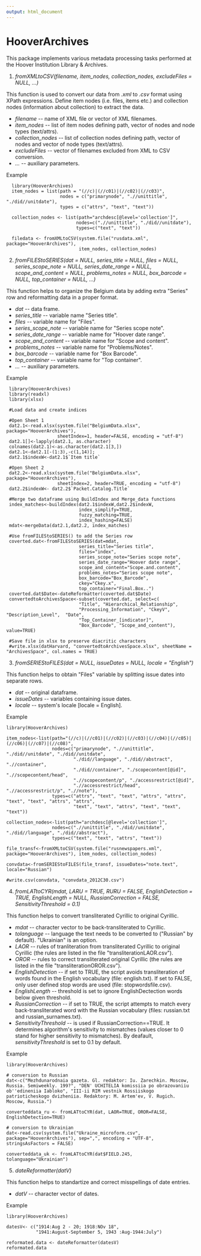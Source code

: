 ```yaml
---
output: html_document
---
```

# HooverArchives
This package implements various metadata processing tasks performed at the Hoover Institution Library & Archives.


1. <em> fromXMLtoCSV(filename, item_nodes, collection_nodes, excludeFiles = NULL, ...) </em>

  This function is used to convert our data from *.xml* to *.csv* format using XPath expressions. Define item nodes (i.e. files, items etc.) and collection nodes (information about collection) to extract the data.
    
  + *filename* -- name of XML file or vector of XML filenames.
  + *item_nodes* -- list of item nodes defining path, vector of nodes and node types (text/attrs).
  + *collection_nodes* -- list of collection nodes defining path, vector of nodes and vector of node types (text/attrs).
  + *excludeFiles* -- vector of filenames excluded from XML to CSV conversion.
  + *...* -- auxiliary parameters.

 Example
 
      library(HooverArchives)
      item_nodes = list(path = "(//c)|(//c01)|(//c02)|(//c03)",
                        nodes = c("primarynode", ".//unittitle", "./did//unitdate"),
                        types = c("attrs", "text", "text"))
      
      collection_nodes <- list(path="archdesc[@level='collection']",
                              nodes=c(".//unittitle", "./did//unitdate"),
                              types=c("text", "text"))
      
      filedata <- fromXMLtoCSV(system.file("rusdata.xml", package="HooverArchives"),
                               item_nodes, collection_nodes)




2. <em> fromFILEStoSERIES(dat = NULL, series_title = NULL, files = NULL, series_scope_note = NULL,
  series_date_range = NULL, scope_and_content = NULL, problems_notes = NULL, box_barcode = NULL, top_container = NULL,
  ...) </em>
  
  This function helps to organize the Belgium data by adding extra "Series" row and reformatting data in a proper format.

  + *dat* -- data frame.
  + *series_title* -- variable name "Series title".
  + *files* -- variable name for "Files".
  + *series_scope_note* -- variable name for "Series scope note".
  + *series_date_range* -- variable name for "Hoover date range".
  + *scope_and_content* -- variable name for "Scope and content".
  + *problems_notes* -- variable name for "Problems/Notes".
  + *box_barcode* -- variable name for "Box Barcode".
  + *top_container* -- variable name for "Top container".
  + *...* -- auxiliary parameters.


 Example 
 
     library(HooverArchives)
     library(readxl)
     library(xlsx)
    
     #Load data and create indices
     
     #Open Sheet 1
     dat2.1<-read.xlsx(system.file("BelgiumData.xlsx", package="HooverArchives"), 
                       sheetIndex=1, header=FALSE, encoding = "utf-8")
     dat2.1[]<-lapply(dat2.1, as.character)
     colnames(dat2.1)<-as.character(dat2.1[3,])
     dat2.1<-dat2.1[-(1:3),-c(1,14)];
     dat2.1$indexW<-dat2.1$`Item title`
    
     #Open Sheet 2
     dat2.2<-read.xlsx(system.file("BelgiumData.xlsx", package="HooverArchives"), 
                       sheetIndex=2, header=TRUE, encoding = "utf-8")
     dat2.2$indexW<- dat2.2$`Packet.Catalog.Title`
    
     #Merge two dataframe using BuildIndex and Merge_data functions
     index_matches<-buildIndex(dat2.1$indexW,dat2.2$indexW,
                               index_simplify=TRUE,
                               fuzzy_matching=TRUE,
                               index_hashing=FALSE)
     mdat<-mergeData(dat2.1,dat2.2, index_matches)
    
     #Use fromFILEStoSERIES() to add the Series row
     coverted.dat<-fromFILEStoSERIES(dat=mdat,
                               series_title="Series title",
                               files="index",
                               series_scope_note="Series scope note",
                               series_date_range="Hoover date range",
                               scope_and_content="Scope.and.content",
                               problems_notes="Series scope note",
                               box_barcode="Box_Barcode",
                               ckey="Ckey.x",
                               top_container="Final.Box..")
     coverted.dat$Date<-dateReformatter(coverted.dat$Date)
     convertedtoArchivesSpace<-subset(coverted.dat, select=c(
                               "Title", "Hierarchical_Relationship",	
                               "Processing_Information", "CkeyV", "Description_Level",	"Date",
                               "Top_Container_[indicator]",
                               "Box_Barcode", "Scope_and_content"), value=TRUE)

     #Save file in xlsx to preserve diacritic characters
     #write.xlsx(datHarvard, "convertedtoArchivesSpace.xlsx", sheetName = "ArchivesSpace", col.names = TRUE)


3. <em> fromSERIEStoFILES(dat = NULL, issueDates = NULL, locale = "English") </em>

  This function helps to obtain "Files" variable by splitting issue dates into separate rows.
  
  + *dat* -- original dataframe.
  + *issueDates* -- variables containing issue dates.
  + *locale* -- system's locale [locale = English].

 Example  
 
    library(HooverArchives)
    
    item_nodes<-list(path="(//c)|(//c01)|(//c02)|(//c03)|(//c04)|(//c05)|(//c06)|(//c07)|(//c08)",
                     nodes=c("primarynode", ".//unittitle", "./did//unitdate", "./did//unitdate",
                             "./did//language", "./did//abstract", ".//container",
                             "./did//container", "./scopecontent[@id]", ".//scopecontent/head",
                             ".//scopecontent/p", "./accessrestrict[@id]",
                             ".//accessrestrict/head", ".//accessrestrict/p", ".//note"),
                     types=c("attrs", "text", "text", "attrs", "attrs", "text", "text", "attrs", "attrs",
                             "text", "text", "attrs", "text", "text", "text"))
    
    collection_nodes<-list(path="archdesc[@level='collection']",
                     nodes=c(".//unittitle", "./did//unitdate", "./did//language", "./did//abstract"),
                     types=c("text", "text", "attrs", "text"))
    
    file_transf<-fromXMLtoCSV(system.file("rusnewspapers.xml", package="HooverArchives"), item_nodes, collection_nodes)
    
    convdata<-fromSERIEStoFILES(file_transf, issueDates="note.text", locale="Russian")
    
    #write.csv(convdata, "convdata_2012C30.csv")

4. <em> fromLATtoCYR(mdat, LARU = TRUE, RURU = FALSE, EnglishDetection = TRUE, EnglishLength = NULL, RussianCorrection = FALSE,        SensitivityThreshold = 0.1) </em>

  This function helps to convert transliterated Cyrillic to original Cyrillic.

  + *mdat* -- character vector to be back-transliterated to Cyrillic.
  + *tolanguage* -- 	language the text needs to be converted to ("Russian" by default). "Ukrainian" is an option.
  + *LAOR* -- rules of tranliteration from transliterated Cyrillic to original Cyrillic (the rules are listed in the file "transliterationLAOR.csv").
  + *OROR* -- rules to correct transliterated original Cyrillic (the rules are listed in the file "transliterationOROR.csv").
  + *EnglishDetection* -- if set to TRUE, the script avoids transliteration of words found in the English vocabulary (file: english.txt). If set to FALSE, only user defined stop words are used (file: stopwordsfile.csv).
  + *EnglishLength* -- threshold is set to ignore EnglishDectection words below given threshold.
  + *RussianCorrection* -- if set to TRUE, the script attempts to match every back-transliterated word with the Russian vocabulary (files: russian.txt and russian_surnames.txt).
  + *SensitivityThreshold* -- is used if RussianCorrection==TRUE. It determines algorithm's sensitivity to mismatches (values closer to 0 stand for higher sensitivity to mismatches). By deafault, *sensitivityThreshold* is set to 0.1 by default.

 Example  

    library(HooverArchives)
    
    # conversion to Russian
    dat<-c("Mezhdunarodnaia gazeta. Gl. redaktor: Iu. Zarechkin. Moscow, Russia. Semiweekly. 199?", "DEN' UCHITELIA komissiia po obrazovaniiu ob''edineniia Iabloko", "III-ii RIM vestnik Rossiiskogo patrioticheskogo dvizheniia. Redaktory: M. Artem'ev, V. Rugich. Moscow, Russia.")
    
    converteddata_ru <- fromLATtoCYR(dat, LAOR=TRUE, OROR=FALSE, EnglishDetection=TRUE)

    # conversion to Ukrainian
    dat<-read.csv(system.file("Ukraine_microform.csv", package="HooverArchives"), sep=",", encoding = "UTF-8", stringsAsFactors = FALSE)
    
    converteddata_uk <- fromLATtoCYR(dat$FIELD.245, tolanguage="Ukrainian")


5. <em> dateReformatter(datV) </em>

  This function helps to standartize and correct misspellings of date entries.

  + *datV* -- character vector of dates.

  Example
  
    library(HooverArchives)
    
    datesV<- c("1914:Aug 2 - 20; 1918:NOv 18",
               "1941:August-September 5, 1943 :Aug-1944:July")
    
    reformated.data <- dateReformatter(datesV)
    reformated.data
